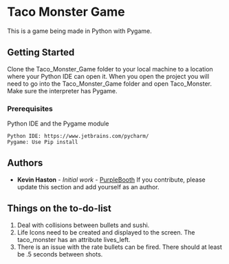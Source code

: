 # Taco Monster Game

This is a game being made in Python with Pygame. 

## Getting Started

Clone the Taco_Monster_Game folder to your local machine to a location where your Python IDE can open it. When you open the project you will need to 
go into the Taco_Monster_Game folder and open Taco_Monster. Make sure the interpreter has Pygame. 

### Prerequisites

Python IDE and the Pygame module

```
Python IDE: https://www.jetbrains.com/pycharm/
Pygame: Use Pip install
```

## Authors

* **Kevin Haston** - *Initial work* - [PurpleBooth](https://github.com/khaston10/TacoMonsterGame.git)
If you contribute, please update this section and add yourself as an author.

## Things on the to-do-list
1. Deal with collisions between bullets and sushi.
2. Life Icons need to be created and displayed to the screen. The taco_monster has an attribute lives_left.
3. There is an issue with the rate bullets can be fired. There should at least be .5 seconds between shots.
